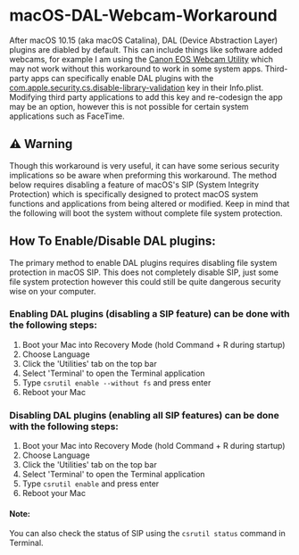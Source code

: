 # macOS-DAL-Webcam-Workaround
After macOS 10.15 (aka macOS Catalina), DAL (Device Abstraction Layer) plugins are diabled by default. This can include things like software added webcams, for example I am using the [Canon EOS Webcam Utility](https://www.usa.canon.com/internet/portal/us/home/support/self-help-center/eos-webcam-utility/) which may not work without this workaround to work in some system apps. Third-party apps can specifically enable DAL plugins with the [com.apple.security.cs.disable-library-validation](https://developer.apple.com/documentation/bundleresources/entitlements/com_apple_security_cs_disable-library-validation?language=objc) key in their Info.plist. Modifying third party applications to add this key and re-codesign the app may be an option, however this is not possible for certain system applications such as FaceTime.

## :warning: Warning
Though this workaround is very useful, it can have some serious security implications so be aware when preforming this workaround. The method below requires disabling a feature of macOS's SIP (System Integrity Protection) which is specifically designed to protect macOS system functions and applications from being altered or modified. Keep in mind that the following will boot the system without complete file system protection.

## How To Enable/Disable DAL plugins:
The primary method to enable DAL plugins requires disabling file system protection in macOS SIP. This does not completely disable SIP, just some file system protection however this could still be quite dangerous security wise on your computer.

### Enabling DAL plugins (disabling a SIP feature) can be done with the following steps:
1. Boot your Mac into Recovery Mode (hold Command + R during startup)
2. Choose Language
3. Click the 'Utilities' tab on the top bar
4. Select 'Terminal' to open the Terminal application
5. Type ```csrutil enable --without fs``` and press enter
6. Reboot your Mac

### Disabling DAL plugins (enabling all SIP features) can be done with the following steps:

1. Boot your Mac into Recovery Mode (hold Command + R during startup)
2. Choose Language
3. Click the 'Utilities' tab on the top bar
4. Select 'Terminal' to open the Terminal application
5. Type ```csrutil enable``` and press enter
6. Reboot your Mac

#### Note:
You can also check the status of SIP using the ```csrutil status``` command in Terminal.
